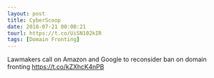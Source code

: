 ```yaml
---
layout: post
title: CyberScoop
date: 2018-07-21 00:00:21
tourl: https://t.co/UiSN102kIR
tags: [Domain Fronting]
---
```

Lawmakers call on Amazon and Google to reconsider ban on domain fronting https://t.co/kZXhcK4nPB